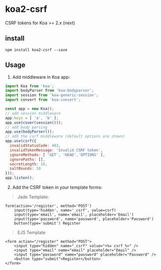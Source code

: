 # koa2-csrf
CSRF tokens for Koa >= 2.x (next)

## install 
```
npm install koa2-csrf --save 
```

## Usage

1. Add middleware in Koa app:
```js
import Koa from 'koa';
import bodyParser from 'koa-bodyparser';
import session from 'koa-generic-session';
import convert from 'koa-convert';

const app = new Koa();
// add session middleware 
app.keys = [ 'a', 'b' ];
app.use(cover(session()));
// add body parsing
app.use(bodyParser());
// add the csrf middleware (default options are shown)
app.use(csrf({
  invalidStatusCode: 403,
  invalidTokenMessage: 'Invalid CSRF token',
  ignoreMethods: [ 'GET', 'HEAD','OPTIONS' ],
  ignorePaths: [],
  secretLength: 16,
  saltRounds: 10
}));
app.listen();
```

2. Add the CSRF token in your template forms:
> Jade Template:
```jade
form(action='/register', method='POST')
    input(type='hidden', name='_csrf', value=csrf)
    input(type='email', name='email', placeholder='Email')
    input(type='password', name='password', placeholder='Password')
    button(type='submit') Register
```

> EJS Template
```ejs
<form action="/register" method="POST">
    <input type="hidden" name="_csrf" value="<%= csrf %>" />
    <input type="email" name="email" placeholder="Email" />
    <input type="password" name="password" placeholder="Password" />
    <button type="submit">Register</button>
</form>
```
